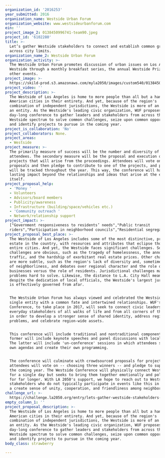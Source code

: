 ```yaml
---
organization_id: '2016253'
year_submitted: 2016
organization_name: Westside Urban Forum
organization_website: www.westsideurbanforum.com
ein: ''
project_image_2: 0138450996741-team90.jpeg
project_id: '6102280'
title: >-
  Let’s gather Westside stakeholders to connect and establish common ground
  across city limits.
organization_name_2: Westside Urban Forum
organization_activity: >-
  The Westside Urban Forum promotes discussion of urban issues on Los Angeles'
  Westside through a monthly breakfast series, the annual Westside Prize, and
  other events.
project_image: >-
  https://skild-prod.s3.amazonaws.com/myla2050/images/custom540/0138450996741-team90.jpeg
project_video: ''
project_description: >-
  The Westside of Los Angeles is home to more people than all but a handful of
  American cities in their entirety. And yet, because of the region's
  combination of independent jurisdictions, the Westside is more of an idea than
  an entity. As the Westside's leading civic organization, WUF proposes a
  day-long conference to gather leaders and stakeholders from across the
  Westside spectrum to solve common challenges, seize upon common opportunities,
  and identify projects to pursue in the coming year.
project_is_collaboration: 'No'
project_collaborators: None.
project_areas:
  - Westside
project_measure: >-
  The primarily measure of success will be the number and diversity of
  attendees. The secondary measure will be the proposal and execution of three
  projects that will arise from the proceedings. Attendees will vote on project
  proposals and then pledge to contribute to one of the projects, and progress
  will be tracked throughout the year. This way, the conference will have a
  lasting impact beyond the relationships and ideas that arise at the event
  itself.
project_proposal_help:
  - 'Money '
  - Volunteers
  - Advisors/board members
  - Publicity/awareness
  - Infrastructure (building/space/vehicles etc.)
  - 'Community outreach '
  - Network/relationship support
project_impact: >-
  ["Government responsiveness to residents’ needs","Public transit
  riders","Participation in neighborhood councils","Residential segregation"]
project_proposal_best_place: >-
  The Westside of Los Angeles includes some of the most distinctive, prized real
  estate in the country, with resources and attributes that eclipse those of
  entire cities. And yet, the Westside faces significant challenges. Some
  challenges are obvious, such as the tragedy of homelessness, the annoyance of
  traffic, and the hardship of exorbitant real estate prices. Other challenges
  are more subtle, such as the region's lack of diversity and, sometimes, lack
  of neighborliness, and debates over regional character and the role of
  businesses versus the role of residents. Jurisdictional challenges make these
  problems hard to solve. Likewise, the distance to L.A. City Hall means that,
  despite the dedication of local officials, the Westside's largest jurisdiction
  is effectively governed from afar. 


  The Westside Urban Forum has always viewed and celebrated the Westside as a
  single entity with a common fate and intertwined relationships. WUF's Westside
  Conference, to take place in 2017, will seek to connect civic leaders and
  everyday stakeholders of all walks of life and from all corners of the region
  in order to develop a stronger sense of shared identity, address region-wide
  problems, and celebrate region-wide assets. 


  This conference will include traditional and nontraditional components. The
  former will include keynote speeches and panel discussions with local leaders.
  The latter will include 'un-conference' sessions in which attendees set their
  own agendas and create their own programming. 


  The conference will culminate with crowdsourced proposals for projects that
  attendees will vote on -- choosing three winners -- and pledge to support in
  the coming year. The Westside Conference will physically connect Westsiders
  for a single day but seeks to bring them together emotionally and politically
  for far longer. With LA 2050's support, we hope to reach out to Westside
  stakeholders who do not typically participate in events like this in order to
  a create sense of unity, cooperation, and friendliness among neighbors.
challenge_url: >-
  https://challenge.la2050.org/entry/lets-gather-westside-stakeholders-to-connect-and-establish-common-ground-across-city-limits
empty_column_1: ''
project_proposal_description: >-
  The Westside of Los Angeles is home to more people than all but a handful of
  American cities in their entirety. And yet, because of the region's
  combination of independent jurisdictions, the Westside is more of an idea than
  an entity. As the Westside's leading civic organization, WUF proposes a
  day-long conference to gather leaders and stakeholders from across the
  Westside spectrum to solve common challenges, seize upon common opportunities,
  and identify projects to pursue in the coming year.
body_class: strawberry

---
```

